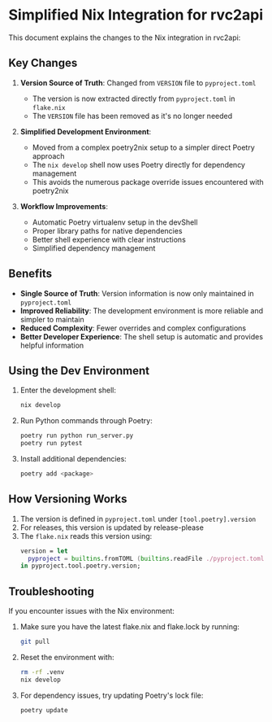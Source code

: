 # Simplified Nix Integration for rvc2api

This document explains the changes to the Nix integration in rvc2api:

## Key Changes

1. **Version Source of Truth**: Changed from `VERSION` file to `pyproject.toml`
   - The version is now extracted directly from `pyproject.toml` in `flake.nix`
   - The `VERSION` file has been removed as it's no longer needed

2. **Simplified Development Environment**:
   - Moved from a complex poetry2nix setup to a simpler direct Poetry approach
   - The `nix develop` shell now uses Poetry directly for dependency management
   - This avoids the numerous package override issues encountered with poetry2nix

3. **Workflow Improvements**:
   - Automatic Poetry virtualenv setup in the devShell
   - Proper library paths for native dependencies
   - Better shell experience with clear instructions
   - Simplified dependency management

## Benefits

- **Single Source of Truth**: Version information is now only maintained in `pyproject.toml`
- **Improved Reliability**: The development environment is more reliable and simpler to maintain
- **Reduced Complexity**: Fewer overrides and complex configurations
- **Better Developer Experience**: The shell setup is automatic and provides helpful information

## Using the Dev Environment

1. Enter the development shell:
   ```bash
   nix develop
   ```

2. Run Python commands through Poetry:
   ```bash
   poetry run python run_server.py
   poetry run pytest
   ```

3. Install additional dependencies:
   ```bash
   poetry add <package>
   ```

## How Versioning Works

1. The version is defined in `pyproject.toml` under `[tool.poetry].version`
2. For releases, this version is updated by release-please
3. The `flake.nix` reads this version using:
   ```nix
   version = let
     pyproject = builtins.fromTOML (builtins.readFile ./pyproject.toml);
   in pyproject.tool.poetry.version;
   ```

## Troubleshooting

If you encounter issues with the Nix environment:

1. Make sure you have the latest flake.nix and flake.lock by running:
   ```bash
   git pull
   ```

2. Reset the environment with:
   ```bash
   rm -rf .venv
   nix develop
   ```

3. For dependency issues, try updating Poetry's lock file:
   ```bash
   poetry update
   ```
